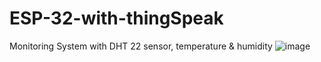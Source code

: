 # ESP-32-with-thingSpeak
Monitoring System with DHT 22 sensor, temperature &amp; humidity
![image](https://github.com/Daffrmdn/ESP-32-with-thingSpeak/assets/102652964/588ce197-d84b-406a-83ef-1fc7c7da1289)
